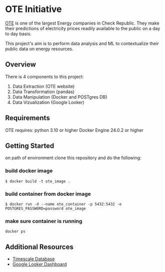 # OTE Initiative

[OTE](https://www.ote-cr.cz/en/welcome?set_language=en) is one of the largest Energy companies in Check Republic. They make their predictions of electricity prices readily available to the public on a day to day basis.

This project's aim is to perform data analysis and ML to contextualize their public data on energy resources.

## Overview 

There is 4 components to this project: 

1. Data Extraction (OTE website) 
2. Data Transformation (pandas) 
3. Data Manipulation (Docker and POSTgres DB)
4. Data Vizualization (Google Looker)

## Requirements

OTE requires:
python 3.10 or higher 
Docker Engine 24.0.2 or higher

## Getting Started

on path of environment clone this repository and do the following: 

### build docker image
```
$ docker build -t ote_image .
```

### build container from docker image 
```
$ docker run -d --name ote_container -p 5432:5432 -e POSTGRES_PASSWORD=password ote_image
```

### make sure container is running 
```
docker ps 
```


## Additional Resources

- [Timescale Database](https://docs.timescale.com/self-hosted/latest/install/installation-docker/)
- [Google Looker Dashboard](https://lookerstudio.google.com)